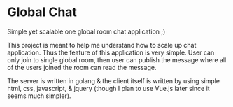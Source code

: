 # Global Chat

Simple yet scalable one global room chat application ;)

This project is meant to help me understand how to scale up chat application. Thus the feature of this application is very simple. User can only join to single global room, then user can publish the message where all of the users joined the room can read the message.

The server is written in golang & the client itself is written by using simple html, css, javascript, & jquery (though I plan to use Vue.js later since it seems much simpler).